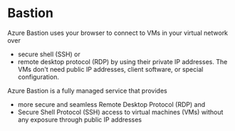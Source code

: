 # Bastion
Azure Bastion uses your browser to connect to VMs in your virtual network over 
- secure shell (SSH) or
- remote desktop protocol (RDP) by using their private IP addresses.
The VMs don't need public IP addresses, client software, or special configuration.

Azure Bastion is a fully managed service that provides 
- more secure and seamless Remote Desktop Protocol (RDP) and 
- Secure Shell Protocol (SSH) access to virtual machines (VMs) without any exposure through public IP addresses
